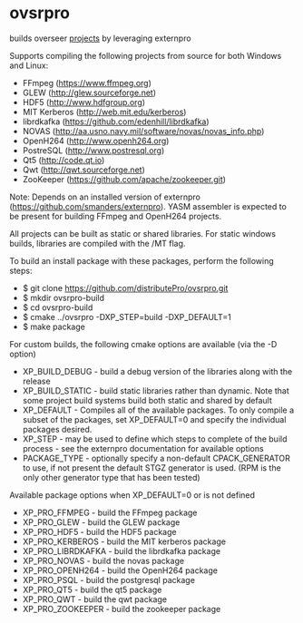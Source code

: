 # ovsrpro

builds overseer [projects](projects/README.md) by leveraging externpro

Supports compiling the following projects from source for both Windows and Linux:
- FFmpeg (https://www.ffmpeg.org)
- GLEW (http://glew.sourceforge.net)
- HDF5 (http://www.hdfgroup.org)
- MIT Kerberos (http://web.mit.edu/kerberos)
- librdkafka (https://github.com/edenhill/librdkafka)
- NOVAS (http://aa.usno.navy.mil/software/novas/novas_info.php)
- OpenH264 (http://www.openh264.org)
- PostreSQL (http://www.postresql.org)
- Qt5 (http://code.qt.io)
- Qwt (http://qwt.sourceforge.net)
- ZooKeeper (https://github.com/apache/zookeeper.git)

Note: Depends on an installed version of externpro (https://github.com/smanders/externpro).
YASM assembler is expected to be present for building FFmpeg and OpenH264 projects.

All projects can be built as static or shared libraries.  For static windows
builds, libraries are compiled with the /MT flag.

To build an install package with these packages, perform the following steps:
- $ git clone https://github.com/distributePro/ovsrpro.git
- $ mkdir ovsrpro-build
- $ cd ovsrpro-build
- $ cmake ../ovsrpro -DXP_STEP=build -DXP_DEFAULT=1
- $ make package

For custom builds, the following cmake options are available (via the -D option)
- XP_BUILD_DEBUG - build a debug version of the libraries along with the release
- XP_BUILD_STATIC - build static libraries rather than dynamic.  Note that some
  project build systems build both static and shared by default
- XP_DEFAULT - Compiles all of the available packages.  To only compile a subset
  of the packages, set XP_DEFAULT=0 and specify the individual packages desired.
- XP_STEP - may be used to define which steps to complete of the build process
          - see the externpro documentation for available options
- PACKAGE_TYPE - optionally specify a non-default CPACK_GENERATOR to use, if not
  present the default STGZ generator is used. (RPM is the only other generator
  type that has been tested)

Available package options when XP_DEFAULT=0 or is not defined
- XP_PRO_FFMPEG - build the FFmpeg package
- XP_PRO_GLEW - build the GLEW package
- XP_PRO_HDF5 - build the HDF5 package
- XP_PRO_KERBEROS - build the MIT kerberos package
- XP_PRO_LIBRDKAFKA - build the librdkafka package
- XP_PRO_NOVAS - build the novas package
- XP_PRO_OPENH264 - build the OpenH264 package
- XP_PRO_PSQL - build the postgresql package
- XP_PRO_QT5 - build the qt5 package
- XP_PRO_QWT - build the qwt package
- XP_PRO_ZOOKEEPER - build the zookeeper package

